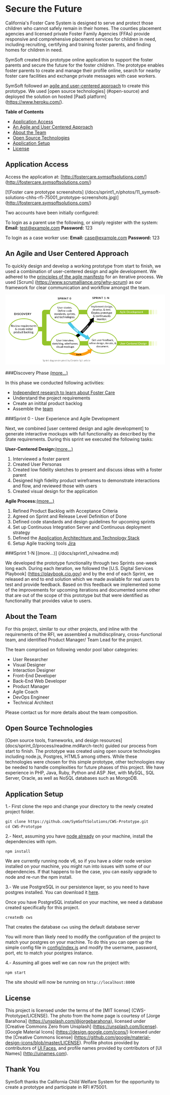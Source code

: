 # Secure the Future 

California's Foster Care System is designed to serve and protect those children who cannot safely remain in their homes. The counties placement agencies and licensed private Foster Family Agencies (FFAs) provide responsive and comprehensive placement services for children in need, including recruiting, certifying and training foster parents, and finding homes for children in need. 

SymSoft created this prototype online application to support the foster parents and secure the future for the foster children. The prototype enables foster parents to create and manage their profile online, search for nearby foster care facilities and exchange private messages with case workers.

SymSoft followed an [agile and user-centered approach](#our-approach) to create this prototype. We used [open source technologies] (#open-source) and deployed the solution on hosted [PaaS platform] (https://www.heroku.com/). 

**Table of Contents**

  * [Application Access](#application-access)  
  * [An Agile and User Centered Approach](#our-approach)  
  * [About the Team](#about-team)  
  * [Open Source Technologies](#open-source)  
  * [Application Setup](#setup)
  * [License](#license)

## Application Access <a id="application-access"></a>

Access the application at: [http://fostercare.symsoftsolutions.com/] (http://fostercare.symsoftsolutions.com/) 

[![Foster care prototype screenshots] (/docs/sprint1_n/photos/11_symsoft-solutions-chhs-rfi-75001_prototype-screenshots.jpg)] (http://fostercare.symsoftsolutions.com/) 

Two accounts have been initially configured:

To login as a parent use the following, or simply register with the system:
__Email:__ test@example.com
__Password:__ 123
 
To login as a case worker use:
 __Email:__ case@example.com
__Password:__ 123

## An Agile and User Centered Approach <a id="our-approach"></a>

To quickly design and develop a working prototype from start to finish, we used a combination of user-centered design and agile development. We adhered to the [principles of the agile manifesto](http://www.agilemanifesto.org/principles.html) for an iterative process. We used [Scrum] (https://www.scrumalliance.org/why-scrum) as our framework for clear communication and workflow amongst the team.

![SymSoft Process](/docs/sprint_0/process/images/ourprocess.png)

###Discovery Phase [(more...)](/docs/discovery_phase/readme.md)

In this phase we conducted following activities:

* [Independent research to learn about Foster Care](/docs/discovery_phase/readme.md)
* Understand the project requirements
* Create an initital product backlog
* Assemble the [team](#about-team)

###Sprint 0 - User Experience and Agile Development 

Next, we combined [user centered design and agile development] to generate interactive mockups with full functionality as described by the State requirements. During this sprint we executed the following tasks:

**User-Centered Design:**[(more...)](/docs/sprint_0/ux/readme.md)

1. Interviewed a foster parent 
2. Created User Personas 
3. Created low fidelity sketches to present and discuss ideas with a foster parent
4. Designed high fidelity product wireframes to demonstrate interactions and flow, and reviewed those with users
5. Created visual design for the application

**Agile Process:**[(more...)](/docs/sprint_0/process/readme.md)

1. Refined Product Backlog with Acceptance Criteria
2. Agreed on Sprint and Release Level Definition of Done
3. Defined code standards and design guidelines for upcoming sprints
4. Set up Continuous Integration Server and Continuous deployment strategy 
5. Defined the [Application Architechture and Technology Stack](/docs/sprint_0/process/readme.md#arch-tech)
7. Setup Agile tracking tools [Jira](https://www.atlassian.com/software/jira/agile)	

###Sprint 1-N [(more...)] (/docs/sprint1_n/readme.md)

We developed the prototype functionality through two Sprints one-week long each. During each iteration, we followed the [U.S. Digital Services Playbook] (https://playbook.cio.gov) and by the end of each Sprint, we released an end to end solution which we made available for real users to test and provide feedback. Based on this feedback we implemented some of the improvements for upcoming iterations and documented some other that are out of the scope of this prototype but that were identified as functionality that provides value to users. 

## About the Team <a id="about-team"></a>

For this project, similar to our other projects, and inline with the requirements of the RFI, we assembled a multidiscplinary, cross-functional team, and identified Product Manager/ Team Lead for the project.

The team comprised on following vendor pool labor categories:

* User Researcher
* Visual Designer
* Interaction Designer
* Front-End Developer
* Back-End Web Developer
* Product Manager
* Agile Coach
* DevOps Engineer
* Technical Architect

Please contact us for more details about the team composition.

## Open Source Technologies <a id="open-source"></a>

[Open source tools, frameworks, and design resources] (docs/sprint_0/process/readme.md#arch-tech) guided our process from start to finish. The prototype was created using open source technologies including node.js, Postgres, HTML5 among others. While these technologies were chosen for this simple prototype, other technologies may be needed to handle complexities for future phases of this project. We have experience in PHP, Java, Ruby, Python and ASP .Net, with MySQL, SQL Server, Oracle, as well as NoSQL databases such as MongoDB.

## Application Setup <a id="setup"></a>

1.- First clone the repo and change your directory to the newly created project folder.

```
git clone https://github.com/SymSoftSolutions/CWS-Prototype.git
cd CWS-Prototype
```

2.- Next, assuming you have [node already](https://nodejs.org/en/download/current/) on your machine, install the dependencies with npm.
```
npm install
```
We are currently running node v6, so if you have a older node version installed on your machine, you might run into issues with some of our dependencies. If that happens to be the case, you can easily upgrade to node and re-run the npm install.

3.- We use PostgreSQL in our persistence layer, so you need to have postgres installed. You can download it [here](https://www.postgresql.org/download/).

Once you have PostgreSQL installed on your machine, we need a database created specifically for this project.

```
createdb cws
```

That creates the database `cws` using the default database server

You will more than likely need to modify the configuration of the project to match your postgres on your machine. To do this you can open up the simple config file in [config/index.js](/config/index.js) and modify the username, password, port, etc to match your postgres instance.
 
4.- Assuming all goes well we can now run the project with:
```
npm start
```
 The site should will now be running on `http://localhost:8000`

## License <a id="license"></a>

This project is licensed under the terms of the [MIT license] (CWS-Prototype/LICENSE). 
The photo from the home page is courtesy of [Jorge Barahona] (https://unsplash.com/@jorgebarahona), licensed under [Creative Commons Zero from Unsplash] (https://unsplash.com/license). [Google Material Icons] (https://design.google.com/icons/) licensed under the [Creative Commons license] (https://github.com/google/material-design-icons/blob/master/LICENSE). Profile photos provided by contributors of [UI Faces](http://uifaces.com), and profile names provided by contributors of [UI Names] (http://uinames.com).

## Thank You

SymSoft thanks the California Child Welfare System for the opportunity to create a prototype and participate in RFI #75001.
